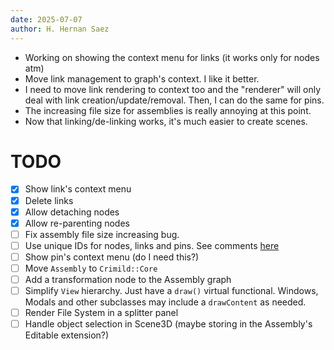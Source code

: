 ```yaml
---
date: 2025-07-07
author: H. Hernan Saez
---
```


- Working on showing the context menu for links (it works only for nodes atm)
- Move link management to graph's context. I like it better.
- I need to move link rendering to context too and the "renderer" will only deal with link creation/update/removal. Then, I can do the same for pins.
- The increasing file size for assemblies is really annoying at this point.
- Now that linking/de-linking works, it's much easier to create scenes.

# TODO
- [x] Show link's context menu
- [x] Delete links
- [x] Allow detaching nodes
- [x] Allow re-parenting nodes
- [ ] Fix assembly file size increasing bug.
- [ ] Use unique IDs for nodes, links and pins. See comments [here](./20250701_hhsaez.md)
- [ ] Show pin's context menu (do I need this?)
- [ ] Move `Assembly` to `Crimild::Core`
- [ ] Add a transformation node to the Assembly graph
- [ ] Simplify `View` hierarchy. Just have a `draw()` virtual functional. Windows, Modals and other subclasses may include a `drawContent` as needed.
- [ ] Render File System in a splitter panel
- [ ] Handle object selection in Scene3D (maybe storing in the Assembly's Editable extension?)
